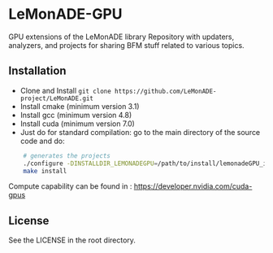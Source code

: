# LeMonADE-GPU
GPU extensions of the LeMonADE library
Repository with updaters, analyzers, and projects for sharing BFM stuff related to various topics.

## Installation

* Clone and Install `git clone https://github.com/LeMonADE-project/LeMonADE.git`
* Install cmake (minimum version 3.1)
* Install gcc   (minimum version 4.8)
* Install cuda  (minimum version 7.0)
* Just do for standard compilation:
 go to the main directory of the source code and do: 
````sh
    # generates the projects
    ./configure -DINSTALLDIR_LEMONADEGPU=/path/to/install/lemonadeGPU_install -DLEMONADE_DIR=/path/to/installation/lemonade_install  -DCUDA_ARCH=arch_of_graphics_card -DBUILDDIR=/path/to/build -DLEMONADEGPU_TESTS=ON/OFF -DCMAKE_BUILD_TYPE=Release/Debug
    make install
````

Compute capability can be found in : https://developer.nvidia.com/cuda-gpus


<!-- 
only important for local github server
## Note 

Unfortunately, the repo cannot be cloned from outside over ssh. Thus please use the https. For that one has to set 
> git config --global http.sslVerify true

A disadvantage is that for every pull/push, the username and password is requested.  -->

## License

See the LICENSE in the root directory.
